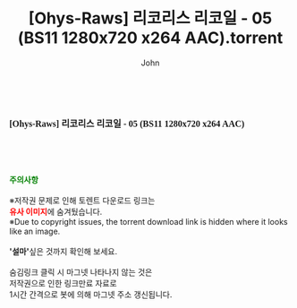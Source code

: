 ﻿---
layout: post
title:  "[Ohys-Raws] 리코리스 리코일 - 05 (BS11 1280x720 x264 AAC).torrent"
author: John
categories: [ 애니메이션 ]
tags: [  ]
image:  
description: "[Ohys-Raws] 리코리스 리코일 - 05 (BS11 1280x720 x264 AAC) torrent 정보 공유"
toc: true
toc_sticky: true
---

<br>
<div class="view-img">
<a class="view_image" href="https://torrentmobile60.com/bbs/view_image.php?fn=%2Fdata%2Ffile%2Fani%2F3659260999_KhzduHJk_95e85d002f53074d869b3d2da6c286f4f4ee6924.jpg" target="_blank"><img alt="" class="img-tag" content="https://torrentmobile60.com/data/file/ani/3659260999_KhzduHJk_95e85d002f53074d869b3d2da6c286f4f4ee6924.jpg" itemprop="image" src="https://torrentmobile60.com/data/file/ani/3659260999_KhzduHJk_95e85d002f53074d869b3d2da6c286f4f4ee6924.jpg"/></a></div><div class="view-content" itemprop="description">
<p><span style="font-family:nanumsquareround;font-size:16px;font-weight:700;white-space:nowrap;background-color:rgb(255,255,255);">[Ohys-Raws] 리코리스 리코일 - 05 (BS11 1280x720 x264 AAC)</span> </p> </div>
    
<br><br><br>
<p data-ke-size="size16"><b><span style="color: green;">주의사항</span></b><br /><br />※저작권 문제로 인해 토렌트 다운로드 링크는<br /><b><span style="color: red;">유사 이미지</span></b>에 숨겨뒀습니다.<br />※Due to copyright issues, the torrent download link is hidden where it looks like an image.<br /><br /><b>'설마'</b>싶은 것까지 확인해 보세요.<br /><br />숨김링크 클릭 시 마그넷 나타나지 않는 것은<br />저작권으로 인한 링크만료 자료로<br />1시간 간격으로 봇에 의해 마그넷 주소 갱신됩니다.</p>

